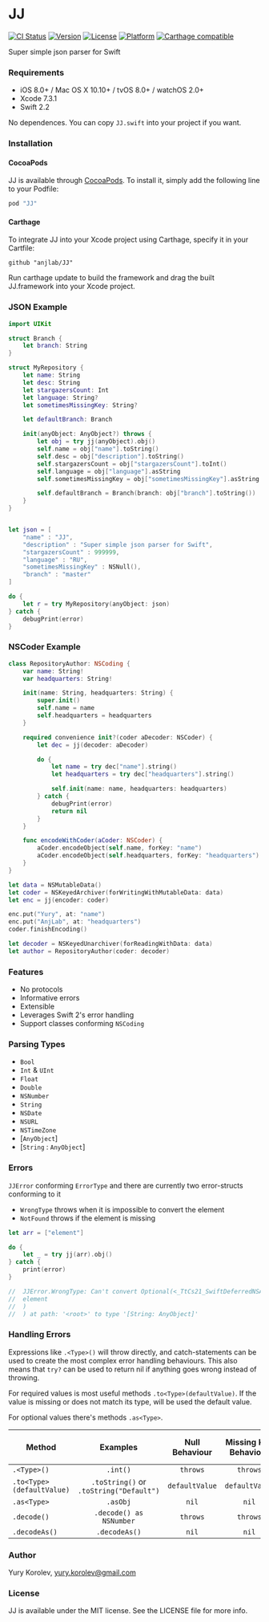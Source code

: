 # JJ

[![CI Status](http://img.shields.io/travis/anjlab/JJ.svg?style=flat)](https://travis-ci.org/anjlab/JJ)
[![Version](https://img.shields.io/cocoapods/v/JJ.svg?style=flat)](http://cocoapods.org/pods/JJ)
[![License](https://img.shields.io/cocoapods/l/JJ.svg?style=flat)](http://cocoapods.org/pods/JJ)
[![Platform](https://img.shields.io/cocoapods/p/JJ.svg?style=flat)](http://cocoapods.org/pods/JJ)
[![Carthage compatible](https://img.shields.io/badge/Carthage-compatible-4BC51D.svg?style=flat)](https://github.com/Carthage/Carthage)

Super simple json parser for Swift

### Requirements
- iOS 8.0+ / Mac OS X 10.10+ / tvOS 8.0+ / watchOS 2.0+
- Xcode 7.3.1
- Swift 2.2

No dependences. You can copy ```JJ.swift``` into your project if you want.

### Installation

#### CocoaPods

JJ is available through [CocoaPods](http://cocoapods.org). To install
it, simply add the following line to your Podfile:

```ruby
pod "JJ"
```
#### Carthage

To integrate JJ into your Xcode project using Carthage, specify it in your Cartfile:

```github "anjlab/JJ"```

Run carthage update to build the framework and drag the built JJ.framework into your Xcode project.

### JSON Example
```swift
import UIKit

struct Branch {
    let branch: String
}

struct MyRepository {
    let name: String
    let desc: String
    let stargazersCount: Int
    let language: String?
    let sometimesMissingKey: String?

    let defaultBranch: Branch

    init(anyObject: AnyObject?) throws {
        let obj = try jj(anyObject).obj()
        self.name = obj["name"].toString()
        self.desc = obj["description"].toString()
        self.stargazersCount = obj["stargazersCount"].toInt()
        self.language = obj["language"].asString
        self.sometimesMissingKey = obj["sometimesMissingKey"].asString

        self.defaultBranch = Branch(branch: obj["branch"].toString())
    }
}


let json = [
    "name" : "JJ",
    "description" : "Super simple json parser for Swift",
    "stargazersCount" : 999999,
    "language" : "RU",
    "sometimesMissingKey" : NSNull(),
    "branch" : "master"
]

do {
    let r = try MyRepository(anyObject: json)
} catch {
    debugPrint(error)
}
```
### NSCoder Example
```swift
class RepositoryAuthor: NSCoding {
    var name: String!
    var headquarters: String!

    init(name: String, headquarters: String) {
        super.init()
        self.name = name
        self.headquarters = headquarters
    }

    required convenience init?(coder aDecoder: NSCoder) {
        let dec = jj(decoder: aDecoder)

        do {
            let name = try dec["name"].string()
            let headquarters = try dec["headquarters"].string()

            self.init(name: name, headquarters: headquarters)
        } catch {
            debugPrint(error)
            return nil
        }
    }

    func encodeWithCoder(aCoder: NSCoder) {
        aCoder.encodeObject(self.name, forKey: "name")
        aCoder.encodeObject(self.headquarters, forKey: "headquarters")
    }
}

let data = NSMutableData()
let coder = NSKeyedArchiver(forWritingWithMutableData: data)
let enc = jj(encoder: coder)

enc.put("Yury", at: "name")
enc.put("AnjLab", at: "headquarters")
coder.finishEncoding()

let decoder = NSKeyedUnarchiver(forReadingWithData: data)
let author = RepositoryAuthor(coder: decoder)
```
### Features
- No protocols
- Informative errors
- Extensible
- Leverages Swift 2's error handling
- Support classes conforming ```NSCoding```

### Parsing Types
- `Bool`
- `Int` & `UInt`
- `Float`
- `Double`
- `NSNumber`
- `String`
- `NSDate`
- `NSURL`
- `NSTimeZone`
- [`AnyObject`]
- [`String` : `AnyObject`]

### Errors
`JJError` conforming `ErrorType` and there are currently two error-structs conforming to it
- `WrongType` throws when it is impossible to convert the element
- `NotFound` throws if the element is missing
```swift
let arr = ["element"]

do {
    let _ = try jj(arr).obj()
} catch {
    print(error)
}

//  JJError.WrongType: Can't convert Optional(<_TtCs21_SwiftDeferredNSArray 0x7fa3be4acb40>(
//  element
//  )
//  ) at path: '<root>' to type '[String: AnyObject]'
```
### Handling Errors
Expressions like ```.<Type>()``` will throw directly, and catch-statements can be used to create the most complex error handling behaviours. This also means that ```try?``` can be used to return nil if anything goes wrong instead of throwing.

For required values is most useful methods ```.to<Type>(defaultValue)```. If the value is missing or does not match its type, will be used the default value.

For optional values there's methods ```.as<Type>```.

| Method | Examples | Null Behaviour | Missing Key Behaviour | Type Mismatch Behaviour |
| --- | :---: | :---: | :---: | :---: |
| `.<Type>()` | `.int()` | `throws` | `throws` | `throws` |
| `.to<Type>(defaultValue)` | `.toString()` or `.toString("Default")` | `defaultValue` | `defaultValue` | `defaultValue` |
| `.as<Type>` | `.asObj` | `nil` | `nil` | `nil` |
| `.decode()` | `.decode() as NSNumber` | `throws` | `throws` | `throws` |
| `.decodeAs()` | `.decodeAs()` | `nil` | `nil` | `nil` |

### Author

Yury Korolev, yury.korolev@gmail.com

### License

JJ is available under the MIT license. See the LICENSE file for more info.
